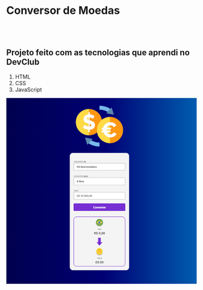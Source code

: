 <h1> Conversor de Moedas </h1>
<br> 
<br>
<h2>Projeto feito com as tecnologias que aprendi no DevClub</h2>
<ol>
  <li>HTML</li>
  <li>CSS</li>
  <li>JavaScript</li>
</ol>

<img src= "https://github.com/Eduardo220898/conversor-de-moeda/blob/main/assets/Captura%20de%20tela%202025-03-18%20214501.png?raw=true"/>
